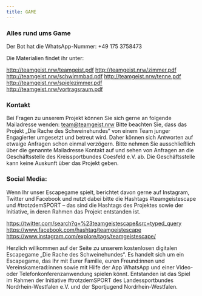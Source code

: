 ```yaml
---
title: GAME
---
```


### Alles rund ums Game

Der Bot hat die WhatsApp-Nummer: +49 175 3758473

Die Materialien findet ihr unter: 

http://teamgeist.nrw/teamgeist.pdf
http://teamgeist.nrw/zimmer.pdf
http://teamgeist.nrw/schwimmbad.pdf
http://teamgeist.nrw/tenne.pdf
http://teamgeist.nrw/spielezimmer.pdf
http://teamgeist.nrw/vortragsraum.pdf


### Kontakt 


Bei Fragen zu unserem Projekt können Sie sich gerne an folgende Mailadresse wenden:
team@teamgeist.nrw
Bitte beachten Sie, dass das Projekt „Die Rache des Schweinehundes“ von einem Team junger Engagierter umgesetzt und betreut wird. Daher können sich Antworten auf etwaige Anfragen schon einmal verzögern.
Bitte nehmen Sie ausschließlich über die genannte Mailadresse Kontakt auf und sehen von Anfragen an die Geschäftsstelle des Kreissportbundes Coesfeld e.V. ab. Die Geschäftsstelle kann keine Auskunft über das Projekt geben.

###  Social Media:
Wenn Ihr unser Escapegame spielt, berichtet davon gerne auf Instagram, Twitter und Facebook und nutzt dabei bitte die Hashtags #teamgeistescape und #trotzdemSPORT – das sind die Hashtags des Projektes sowie der Initiative, in deren Rahmen das Projekt entstanden ist.

https://twitter.com/search?q=%23teamgeistescape&src=typed_query
https://www.facebook.com/hashtag/teamgeistescape
https://www.instagram.com/explore/tags/teamgeistescape/

Herzlich willkommen auf der Seite zu unserem kostenlosen digitalen Escapegame „Die Rache des Schweinehundes“.
Es handelt sich um ein Escapegame, das Ihr mit Eurer Familie, euren Freund:innen und Vereinskamerad:innen sowie mit Hilfe der App WhatsApp und einer Video- oder Telefonkonferenzanwendung spielen könnt.
Entstanden ist das Spiel im Rahmen der Initiative #trotzdemSPORT des Landessportbundes Nordrhein-Westfalen e.V. und der Sportjugend Nordrhein-Westfalen.

